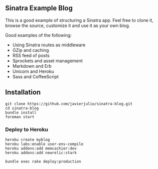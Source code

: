 ## Sinatra Example Blog

This is a good example of structuring a Sinatra app.
Feel free to clone it, browse the source, customize it
and use it as your own blog.

Good examples of the following:

* Using Sinatra routes as middleware
* GZip and caching
* RSS feed of posts
* Sprockets and asset management
* Markdown and Erb
* Unicorn and Heroku
* Sass and CoffeeScript

## Installation

    git clone https://github.com/javierjulio/sinatra-blog.git
    cd sinatra-blog
    bundle install
    foreman start

### Deploy to Heroku

    heroku create myblog
    heroku labs:enable user-env-compile
    heroku addons:add memcachier:dev
    heroku addons:add newrelic:stark

    bundle exec rake deploy:production

